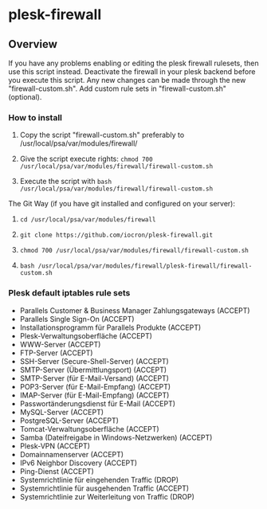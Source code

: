 # plesk-firewall

## Overview

If you have any problems enabling or editing the plesk firewall rulesets, then use this script instead. Deactivate the firewall in your plesk backend before you execute this script. Any new changes can be made through the new "firewall-custom.sh". Add custom rule sets in "firewall-custom.sh" (optional).

### How to install

1. Copy the script "firewall-custom.sh" preferably to /usr/local/psa/var/modules/firewall/

2. Give the script execute rights: `chmod 700 /usr/local/psa/var/modules/firewall/firewall-custom.sh`

3. Execute the script with `bash /usr/local/psa/var/modules/firewall/firewall-custom.sh`

The Git Way (if you have git installed and configured on your server):

1. `cd /usr/local/psa/var/modules/firewall`

2. `git clone https://github.com/iocron/plesk-firewall.git`

3. `chmod 700 /usr/local/psa/var/modules/firewall/firewall-custom.sh` 

4. `bash /usr/local/psa/var/modules/firewall/plesk-firewall/firewall-custom.sh`

### Plesk default iptables rule sets

- Parallels Customer & Business Manager Zahlungsgateways (ACCEPT)
- Parallels Single Sign-On (ACCEPT)
- Installationsprogramm für Parallels Produkte (ACCEPT)
- Plesk-Verwaltungsoberfläche (ACCEPT)
- WWW-Server (ACCEPT)
- FTP-Server (ACCEPT)
- SSH-Server (Secure-Shell-Server) (ACCEPT)
- SMTP-Server (Übermittlungsport) (ACCEPT)
- SMTP-Server (für E-Mail-Versand) (ACCEPT)
- POP3-Server (für E-Mail-Empfang) (ACCEPT)
- IMAP-Server (für E-Mail-Empfang) (ACCEPT)
- Passwortänderungsdienst für E-Mail (ACCEPT)
- MySQL-Server (ACCEPT)
- PostgreSQL-Server (ACCEPT)
- Tomcat-Verwaltungsoberfläche (ACCEPT)
- Samba (Dateifreigabe in Windows-Netzwerken) (ACCEPT)
- Plesk-VPN (ACCEPT)
- Domainnamenserver (ACCEPT)
- IPv6 Neighbor Discovery (ACCEPT)
- Ping-Dienst (ACCEPT)
- Systemrichtlinie für eingehenden Traffic (DROP)
- Systemrichtlinie für ausgehenden Traffic (ACCEPT)
- Systemrichtlinie zur Weiterleitung von Traffic (DROP)